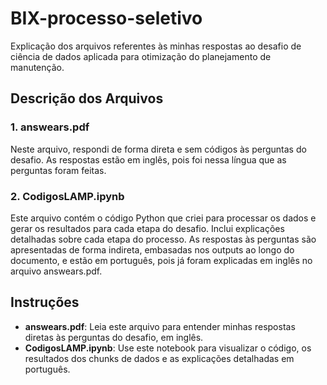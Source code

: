 # BIX-processo-seletivo

Explicação dos arquivos referentes às minhas respostas ao desafio de ciência de dados aplicada para otimização do planejamento de manutenção.

## Descrição dos Arquivos

### 1. answears.pdf
Neste arquivo, respondi de forma direta e sem códigos às perguntas do desafio. As respostas estão em inglês, pois foi nessa língua que as perguntas foram feitas.

### 2. CodigosLAMP.ipynb
Este arquivo contém o código Python que criei para processar os dados e gerar os resultados para cada etapa do desafio. Inclui explicações detalhadas sobre cada etapa do processo. As respostas às perguntas são apresentadas de forma indireta, embasadas nos outputs ao longo do documento, e estão em português, pois já foram explicadas em inglês no arquivo answears.pdf.

## Instruções
- **answears.pdf**: Leia este arquivo para entender minhas respostas diretas às perguntas do desafio, em inglês.
- **CodigosLAMP.ipynb**: Use este notebook para visualizar o código, os resultados dos chunks de dados e as explicações detalhadas em português.
